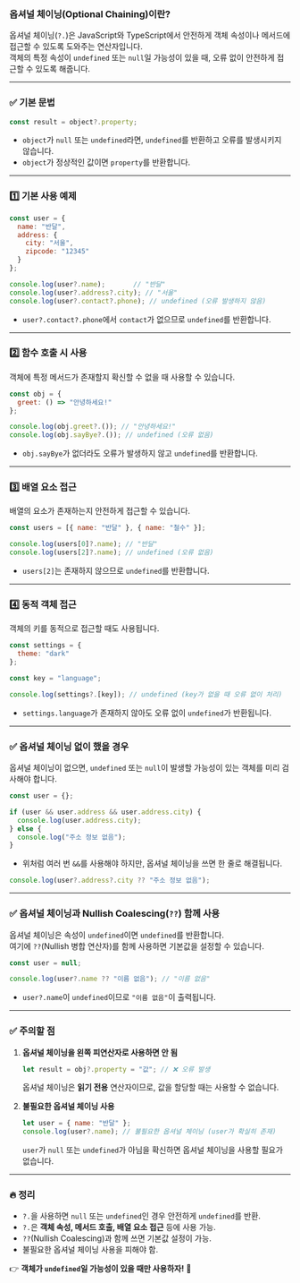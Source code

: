 ### 옵셔널 체이닝(Optional Chaining)이란?
옵셔널 체이닝(`?.`)은 JavaScript와 TypeScript에서 안전하게 객체 속성이나 메서드에 접근할 수 있도록 도와주는 연산자입니다.  
객체의 특정 속성이 `undefined` 또는 `null`일 가능성이 있을 때, 오류 없이 안전하게 접근할 수 있도록 해줍니다.

---

### ✅ 기본 문법
```javascript
const result = object?.property;
```
- `object`가 `null` 또는 `undefined`라면, `undefined`를 반환하고 오류를 발생시키지 않습니다.
- `object`가 정상적인 값이면 `property`를 반환합니다.

---

### 1️⃣ 기본 사용 예제
```javascript
const user = {
  name: "반달",
  address: {
    city: "서울",
    zipcode: "12345"
  }
};

console.log(user?.name);       // "반달"
console.log(user?.address?.city); // "서울"
console.log(user?.contact?.phone); // undefined (오류 발생하지 않음)
```
- `user?.contact?.phone`에서 `contact`가 없으므로 `undefined`를 반환합니다.

---

### 2️⃣ 함수 호출 시 사용
객체에 특정 메서드가 존재할지 확신할 수 없을 때 사용할 수 있습니다.

```javascript
const obj = {
  greet: () => "안녕하세요!"
};

console.log(obj.greet?.()); // "안녕하세요!"
console.log(obj.sayBye?.()); // undefined (오류 없음)
```
- `obj.sayBye`가 없더라도 오류가 발생하지 않고 `undefined`를 반환합니다.

---

### 3️⃣ 배열 요소 접근
배열의 요소가 존재하는지 안전하게 접근할 수 있습니다.

```javascript
const users = [{ name: "반달" }, { name: "철수" }];

console.log(users[0]?.name); // "반달"
console.log(users[2]?.name); // undefined (오류 없음)
```
- `users[2]`는 존재하지 않으므로 `undefined`를 반환합니다.

---

### 4️⃣ 동적 객체 접근
객체의 키를 동적으로 접근할 때도 사용됩니다.

```javascript
const settings = {
  theme: "dark"
};

const key = "language";

console.log(settings?.[key]); // undefined (key가 없을 때 오류 없이 처리)
```
- `settings.language`가 존재하지 않아도 오류 없이 `undefined`가 반환됩니다.

---

### ✅ 옵셔널 체이닝 없이 했을 경우
옵셔널 체이닝이 없으면, `undefined` 또는 `null`이 발생할 가능성이 있는 객체를 미리 검사해야 합니다.

```javascript
const user = {};

if (user && user.address && user.address.city) {
  console.log(user.address.city);
} else {
  console.log("주소 정보 없음");
}
```
- 위처럼 여러 번 `&&`를 사용해야 하지만, 옵셔널 체이닝을 쓰면 한 줄로 해결됩니다.

```javascript
console.log(user?.address?.city ?? "주소 정보 없음");
```

---

### ✅ 옵셔널 체이닝과 Nullish Coalescing(`??`) 함께 사용
옵셔널 체이닝은 속성이 `undefined`이면 `undefined`를 반환합니다.  
여기에 `??`(Nullish 병합 연산자)를 함께 사용하면 기본값을 설정할 수 있습니다.

```javascript
const user = null;

console.log(user?.name ?? "이름 없음"); // "이름 없음"
```
- `user?.name`이 `undefined`이므로 `"이름 없음"`이 출력됩니다.

---

### ✅ 주의할 점
1. **옵셔널 체이닝을 왼쪽 피연산자로 사용하면 안 됨**
   ```javascript
   let result = obj?.property = "값"; // ❌ 오류 발생
   ```
   옵셔널 체이닝은 **읽기 전용** 연산자이므로, 값을 할당할 때는 사용할 수 없습니다.

2. **불필요한 옵셔널 체이닝 사용**
   ```javascript
   let user = { name: "반달" };
   console.log(user?.name); // 불필요한 옵셔널 체이닝 (user가 확실히 존재)
   ```
   `user`가 `null` 또는 `undefined`가 아님을 확신하면 옵셔널 체이닝을 사용할 필요가 없습니다.

---

### 🔥 정리
- `?.`을 사용하면 `null` 또는 `undefined`인 경우 안전하게 `undefined`를 반환.
- `?.`은 **객체 속성, 메서드 호출, 배열 요소 접근** 등에 사용 가능.
- `??`(Nullish Coalescing)과 함께 쓰면 기본값 설정이 가능.
- 불필요한 옵셔널 체이닝 사용을 피해야 함.

👉 **객체가 `undefined`일 가능성이 있을 때만 사용하자!** 🚀
